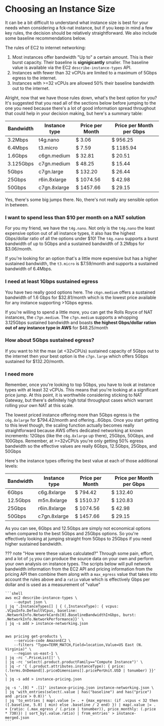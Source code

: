 # Choosing an Instance Size

It can be a bit difficult to understand what instance size is best for your needs when considering a fck-nat instance,
but if you keep in mind a few key rules, the decision should be relatively straightforward. We also include some
baseline recommendations below.

The rules of EC2 to internet networking:

1. Most instances offer bandwidth "Up to" a certain amount. This is their burst capacity. Their baseline is
   **signigicantly** smaller. The baseline value is available via the EC2 `describe-instance-types` API.
2. Instances with fewer than 32 vCPUs are limited to a maximum of 5Gbps egress to the internet.
3. Instances with >=32 vCPUs are allowed 50% their baseline bandwidth out to the internet.

Alright, now that we have those rules down, what's the best option for you? It's suggested that you read all of the
sections below before jumping to the one you need because there's a lot of good information spread throughout that
could help in your decision making, but here's a summary table:

| Bandwidth | Instance type | Price per Month | Price per Month per Gbps |
| --------- | ------------- | --------------- | ------------------------ |
| 3.2Mbps   | t4g.nano      | $    3.06       | $  956.25                |
| 6.4Mbps   | t3.micro      | $    7.59       | $ 1185.94                |
| 1.6Gbps   | c6gn.medium   | $   32.81       | $   20.51                |
| 3.125Gbps | c7gn.medium   | $   48.25       | $   15.44                |
| 5Gbps     | c7gn.large    | $  132.20       | $   26.44                |
| 25Gbps    | r6in.8xlarge  | $ 1074.56       | $   42.98                |
| 50Gbps    | c7gn.8xlarge  | $ 1457.66       | $   29.15                |

Yes, there's some big jumps there. No, there's not really any sensible option in between.

### I want to spend less than $10 per month on a NAT solution

For you my friend, we have the `t4g.nano`. Not only is the `t4g.nano` the least expensive option out of all instance
types, it also has the highest Gbps/dollar ratio of all the options under $10! The `t4g.nano` supports a burst
bandwidth of up to 5Gbps and a sustained bandwidth of 3.2Mbps for $3.06/month.

If you're looking for an option that's a little more expensive but has a higher sustained bandwidth, the `t3.micro` is
$7.59/month and supports a sustained bandwidth of 6.4Mbps.

### I need at least 1Gbps sustained egress

You have two really good options here. The `c6gn.medium` offers a sustained bandwidth of 1.6 Gbps for $32.81/month
which is the lowest price available for any instance supporting >1Gbps egress.

If you're willing to spend a little more, you can get the Rolls Royce of NAT instances, the `c7gn.medium`. The
`c7gn.medium` supports a whopping 3.125Gbps sustained bandwidth and boasts **the highest Gbps/dollar ration out of
any instance type in AWS** for $48.25/month

### How about 5Gbps sustained egress?

If you want to hit the max (at <32vCPUs) sustained capacity of 5Gbps out to the internet then your best option is the
`c7gn.large` which offers 5Gbps sustained for $132.20/month.

### I need **more**

Remember, once you're looking to top 5Gbps, you have to look at instance types with at least 32 vCPUs. This means that
you're looking at a significant price jump. At this point, it is worthwhile considering sticking to NAT Gateway, but
there's definitely high total throughput cases which warrant rolling your own NAT at this scale.

The lowest priced instance offering more than 5Gbps egress is the `c6g.8xlarge` for $794.42/month and offering...6Gbps.
Once you start getting to this level though, the scaling function actually becomes really straightforward because AWS
offers dedicated networking at known increments: 12Gbps (like the `c6g.8xlarge` up there), 25Gbps, 50Gbps, and 100Gbps.
Remember, at >=32vCPUs you're only getting 50% egress bandwidth so the effective values are really 6Gbps, 12.5Gbps,
25Gbps, and 50Gbps

Here's the instance types offering the best value at each of those additional levels:

| Bandwidth | Instance type | Price per Month | Price per Month per Gbps |
|-----------|---------------|-----------------|--------------------------|
| 6Gbps     | c6g.8xlarge   | $  794.42       | $ 132.40                 |
| 12.5Gbps  | m5n.8xlarge   | $ 1510.37       | $ 120.83                 |
| 25Gbps    | r6in.8xlarge  | $ 1074.56       | $  42.98                 |
| 50Gbps    | c7gn.8xlarge  | $ 1457.66       | $  29.15                 |

As you can see, 6Gbps and 12.5Gbps are simply not economical options when compared to the best 5Gbps and 25Gbps
options. So you're effectively looking at jumping straight from 5Gbps to 25Gbps if you need higher sustained
bandwidth.

??? note "How were these values calculated?"
    Through some pain, effort, and a lot of `jq` you can produce the source data on your own and perform your own
    analysis on instance types. The scripts below will pull network bandwidth information from the EC2 API and pricing
    information from the pricing API then combine them along with a `max_egress` value that takes into account the
    rules above and a `ratio` value which is effectively Gbps per dollar and is used as a measurement of "value"

    ```shell
    aws ec2 describe-instance-types \
        --output json \
    | jq '.InstanceTypes[] | { (.InstanceType): { vcpus: .VCpuInfo.DefaultVCpus, baseline: .NetworkInfo.NetworkCards[0].BaselineBandwidthInGbps, burst: .NetworkInfo.NetworkPerformance}}' \
    | jq -s add > instance-networking.json


    aws pricing get-products \
        --service-code AmazonEC2 \
        --filters "Type=TERM_MATCH,Field=location,Value=US East (N. Virginia)" \
        --region us-east-1 \
    | jq -rc '.PriceList[]' \
    | jq -rc 'select(.product.productFamily=="Compute Instance")' \
    | jq -r '{ (.product.attributes.instanceType): { price: (.terms.OnDemand[].priceDimensions[].pricePerUnit.USD | tonumber) }}' \
    | jq -s add > instance-pricing.json

    jq -s '.[0] * .[1]' instance-pricing.json instance-networking.json \
    | jq 'with_entries(select(.value | has("baseline") and has("price") and .price > 0.0))' \
    | jq 'to_entries | map(.value |= . + {max_egress: (if .vcpus < 32 then ([.baseline, 5.0] | min) else .baseline / 2 end) }) | map(.value |= . + {ratio: (.max_egress / (.price | tonumber)), price_monthly: (.price * 730)}) | sort_by(.value.ratio) | from_entries' > instance-merged.json
    ```
